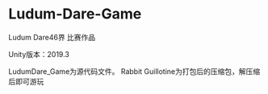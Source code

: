 # Ludum-Dare-Game
Ludum Dare46界 比赛作品

Unity版本：2019.3

LudumDare_Game为源代码文件。
Rabbit Guillotine为打包后的压缩包，解压缩后即可游玩
